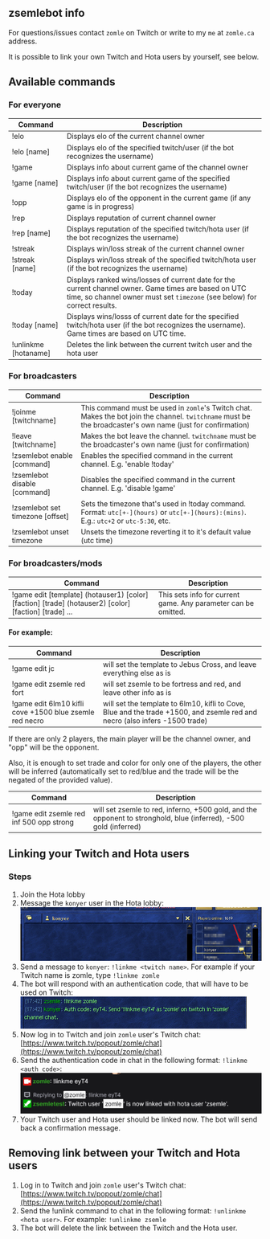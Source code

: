 ## zsemlebot info
For questions/issues contact `zomle` on Twitch or write to my `me` at `zomle.ca` address.  

It is possible to link your own Twitch and Hota users by yourself, see below.

## Available commands
### For everyone

|    Command |  Description |
|------------|--------------|
| !elo | Displays elo of the current channel owner |
| !elo [name] | Displays elo of the specified twitch/user (if the bot recognizes the username) |
| !game | Displays info about current game of the channel owner |
| !game [name] | Displays info about current game of the specified twitch/user (if the bot recognizes the username) |
| !opp | Displays elo of the opponent in the current game (if any game is in progress) |
| !rep | Displays reputation of current channel owner |
| !rep [name] | Displays reputation of the specified twitch/hota user (if the bot recognizes the username) |
| !streak | Displays win/loss streak of the current channel owner |
| !streak [name] | Displays win/loss streak of the specified twitch/hota user (if the bot recognizes the username) |
| !today | Displays ranked wins/losses of current date for the current channel owner. Game times are based on UTC time, so channel owner must set `timezone` (see below) for correct results. |
| !today [name] | Displays wins/losss of current date for the specified twitch/hota user (if the bot recognizes the username). Game times are based on UTC time. |
| !unlinkme [hotaname] | Deletes the link between the current twitch user and the hota user |

### For broadcasters

|    Command |  Description |
|------------|--------------|
| !joinme [twitchname] | This command must be used in `zomle`'s Twitch chat. Makes the bot join the channel. `twitchname` must be the broadcaster's own name (just for confirmation) |
| !leave [twitchname] | Makes the bot leave the channel. `twitchname` must be the broadcaster's own name (just for confirmation) |
| !zsemlebot enable [command] | Enables the specified command in the current channel. E.g. 'enable !today' |
| !zsemlebot disable [command] | Disables the specified command in the current channel. E.g. 'disable !game' |
| !zsemlebot set timezone [offset]| Sets the timezone that's used in !today command. Format: `utc[+-](hours)` or `utc[+-](hours):(mins)`. E.g.: `utc+2` or `utc-5:30`, etc. |
| !zsemlebot unset timezone | Unsets the timezone reverting it to it's default value (utc time) |

### For broadcasters/mods

| Command | Description |
|------------|-------------|
| !game edit [template] (hotauser1) [color] [faction] [trade] (hotauser2) [color] [faction] [trade] ... | This sets info for current game. Any parameter can be omitted. |

#### For example:

| Command | Description |
|------------|-------------|
| !game edit jc | will set the template to Jebus Cross, and leave everything else as is |
| !game edit zsemle red fort | will set zsemle to be fortress and red, and leave other info as is |
| !game edit 6lm10 kifli cove +1500 blue zsemle red necro | will set the template to 6lm10, kifli to Cove, Blue and the trade +1500, and zsemle red and necro (also infers -1500 trade) |

If there are only 2 players, the main player will be the channel owner, and "opp" will be the opponent.

Also, it is enough to set trade and color for only one of the players, the other will be inferred (automatically set to red/blue and the trade will be the negated of the provided value).

| Command | Description |
|------------|-------------|
| !game edit zsemle red inf 500 opp strong | will set zsemle to red, inferno, +500 gold, and the opponent to stronghold, blue (inferred), -500 gold (inferred) |

## Linking your Twitch and Hota users
### Steps
1. Join the Hota lobby
2. Message the `konyer` user in the Hota lobby: ![Message konyer](https://raw.githubusercontent.com/zomle/zomle.github.io/master/zsemlebot/scr_linkme1.png)
3. Send a message to `konyer`: `!linkme <twitch name>`. For example if your Twitch name is zomle, type `!linkme zomle`
4. The bot will respond with an authentication code, that will have to be used on Twitch: ![Verification code](https://raw.githubusercontent.com/zomle/zomle.github.io/master/zsemlebot/scr_linkme2.png)
5. Now log in to Twitch and join `zomle` user's Twitch chat: [https://www.twitch.tv/popout/zomle/chat](https://www.twitch.tv/popout/zomle/chat)
6. Send the authentication code in chat in the following format: `!linkme <auth code>`: ![Twitch message](https://raw.githubusercontent.com/zomle/zomle.github.io/master/zsemlebot/scr_linkme3.png)
7. Your Twitch user and Hota user should be linked now. The bot will send back a confirmation message.

## Removing link between your Twitch and Hota users
1. Log in to Twitch and join `zomle` user's Twitch chat: [https://www.twitch.tv/popout/zomle/chat](https://www.twitch.tv/popout/zomle/chat)
2. Send the !unlink command to chat in the following format: `!unlinkme <hota user>`. For example: `!unlinkme zsemle`
3. The bot will delete the link between the Twitch and the Hota user.
